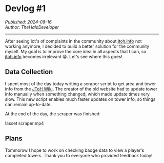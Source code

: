 # Devlog #1

*Published: 2024-08-16*  
*Author: TheHaloDeveloper*

---

After seeing lot's of complaints in the community about [jtoh.info](https://jtoh.info/) not working anymore, I decided to build a better solution for the community myself. My goal is to improve the core idea in all aspects that I can, so [jtoh.info](https://jtoh.info/) becomes irrelevant 😁. Let's see where this goes!

## Data Collection
I spent most of the day today writing a scraper script to get area and tower info from the [JToH Wiki](https://jtoh.fandom.com/). The creator of the old website had to update tower info manually when something changed, which made update times very slow. This new script enables much faster updates on tower info, so things can remain up-to-date.

At the end of the day, the scraper was finished:

!asset scraper.mp4

## Plans
Tommorow I hope to work on checking badge data to view a player's completed towers. Thank you to everyone who provided feedback today!